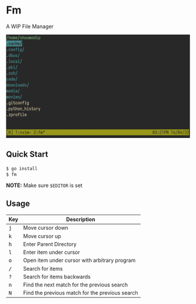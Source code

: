 # Fm
A WIP File Manager

![Fm](img/fm-01.jpeg)

## Quick Start
```console
$ go install
$ fm
```

**NOTE:** Make sure `$EDITOR` is set

## Usage
| Key          | Description                                     |
| ------------ | ----------------------------------------------- |
| <kbd>j</kbd> | Move cursor down                                |
| <kbd>k</kbd> | Move cursor up                                  |
| <kbd>h</kbd> | Enter Parent Directory                          |
| <kbd>l</kbd> | Enter item under cursor                         |
| <kbd>o</kbd> | Open item under cursor with arbitrary program   |
| <kbd>/</kbd> | Search for items                                |
| <kbd>?</kbd> | Search for items backwards                      |
| <kbd>n</kbd> | Find the next match for the previous search     |
| <kbd>N</kbd> | Find the previous match for the previous search |
